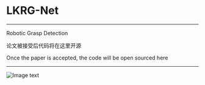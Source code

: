 # LKRG-Net

------------------------------------------------------------------

Robotic Grasp Detection

论文被接受后代码将在这里开源

Once the paper is accepted, the code will be open sourced here

-------------------------------------------------------------------

![Image text](https://github.com/Fyzyukk/image/blob/main/double-backbone.tif)
